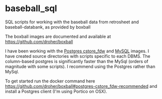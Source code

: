 # baseball_sql
SQL scripts for working with the baseball data from retrosheet and baseball-databank, as provided by boxball

The boxball images are documented and available at https://github.com/droher/boxball

I have been working with the 
[Postgres cstore_fdw](https://github.com/droher/boxball#postgres-cstore_fdw-recommended) and 
[MySQL](https://github.com/droher/boxball#mysql) images.  I have created source directories 
with scripts specific to each DBMS.  The column-based postgres is significantly faster than 
the MySql (orders of magnitude with
some scripts).  I recommend using the Postgres rather than MySql.

To get started run the docker command here https://github.com/droher/boxball#postgres-cstore_fdw-recommended
and install a Postgres client (I'm using Portico on OSX).
